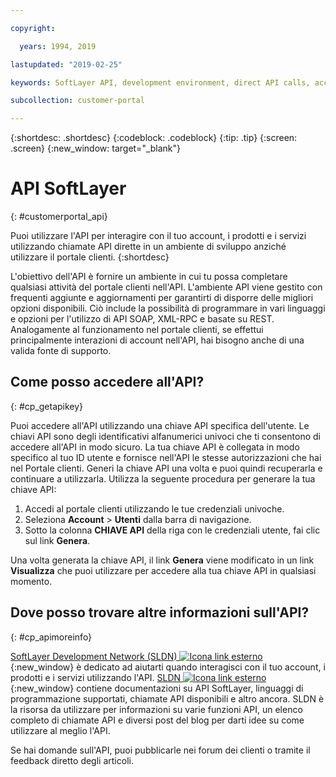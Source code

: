 ```yaml
---

copyright:

  years: 1994, 2019

lastupdated: "2019-02-25"

keywords: SoftLayer API, development environment, direct API calls, access API, 

subcollection: customer-portal

---
```


{:shortdesc: .shortdesc}
{:codeblock: .codeblock}
{:tip: .tip}
{:screen: .screen}
{:new_window: target="_blank"}


# API SoftLayer
{: #customerportal_api}

Puoi utilizzare l'API per interagire con il tuo account, i prodotti e i servizi utilizzando chiamate API dirette in un ambiente di sviluppo anziché utilizzare il portale clienti.
{:shortdesc}

L'obiettivo dell'API è fornire un ambiente in cui tu possa completare qualsiasi attività del portale clienti nell'API. L'ambiente API viene gestito con frequenti aggiunte e aggiornamenti per garantirti di disporre delle migliori opzioni disponibili. Ciò include la possibilità di programmare in vari linguaggi e opzioni per l'utilizzo di API SOAP, XML-RPC e basate su REST. Analogamente al funzionamento nel portale clienti, se effettui principalmente interazioni di account nell'API, hai bisogno anche di una valida fonte di supporto.

## Come posso accedere all'API?
{: #cp_getapikey}

Puoi accedere all'API utilizzando una chiave API specifica dell'utente. Le chiavi API sono degli identificativi alfanumerici univoci che ti consentono di accedere all'API in modo sicuro. La tua chiave API è collegata in modo specifico al tuo ID utente e fornisce nell'API le stesse autorizzazioni che hai nel Portale clienti. Generi la chiave API una volta e puoi quindi recuperarla e continuare a utilizzarla. Utilizza la seguente procedura per generare la tua chiave API:

1. Accedi al portale clienti utilizzando le tue credenziali univoche.
2. Seleziona **Account** > **Utenti** dalla barra di navigazione.
3. Sotto la colonna **CHIAVE API** della riga con le credenziali utente, fai clic sul link **Genera**.

Una volta generata la chiave API, il link **Genera** viene modificato in un link **Visualizza** che puoi utilizzare per accedere alla tua chiave API in qualsiasi momento.

## Dove posso trovare altre informazioni sull'API?
{: #cp_apimoreinfo}

[SoftLayer Development Network (SLDN) ![Icona link esterno](../icons/launch-glyph.svg)](http://sldn.softlayer.com/){:new_window} è dedicato ad aiutarti quando interagisci con il tuo account, i prodotti e i servizi utilizzando l'API. [SLDN ![Icona link esterno](../icons/launch-glyph.svg)](http://sldn.softlayer.com/){:new_window} contiene documentazioni su API SoftLayer, linguaggi di programmazione supportati, chiamate API disponibili e altro ancora. SLDN è la risorsa da utilizzare per informazioni su varie funzioni API, un elenco completo di chiamate API e diversi post del blog per darti idee su come utilizzare al meglio l'API.


Se hai domande sull'API, puoi pubblicarle nei forum dei clienti o tramite il feedback diretto degli articoli.
